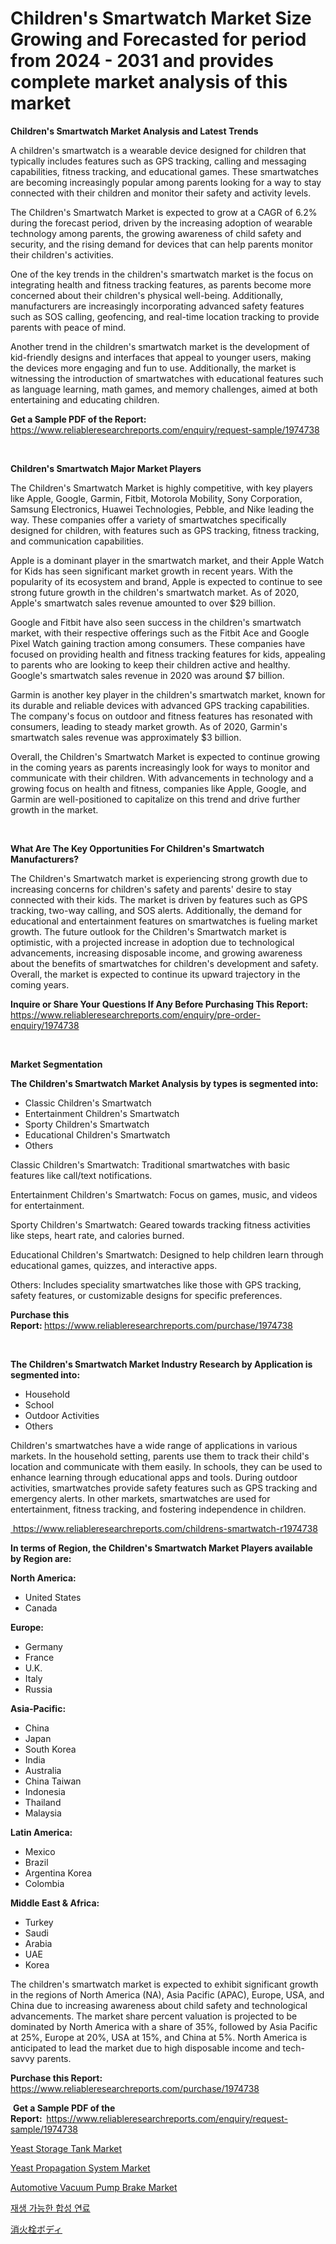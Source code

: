 <p><h1>Children's Smartwatch Market Size Growing and Forecasted for period from 2024 - 2031 and provides complete market analysis of this market</h1></p><p><strong>Children's Smartwatch Market Analysis and Latest Trends</strong></p>
<p><p>A children's smartwatch is a wearable device designed for children that typically includes features such as GPS tracking, calling and messaging capabilities, fitness tracking, and educational games. These smartwatches are becoming increasingly popular among parents looking for a way to stay connected with their children and monitor their safety and activity levels.</p><p>The Children's Smartwatch Market is expected to grow at a CAGR of 6.2% during the forecast period, driven by the increasing adoption of wearable technology among parents, the growing awareness of child safety and security, and the rising demand for devices that can help parents monitor their children's activities.</p><p>One of the key trends in the children's smartwatch market is the focus on integrating health and fitness tracking features, as parents become more concerned about their children's physical well-being. Additionally, manufacturers are increasingly incorporating advanced safety features such as SOS calling, geofencing, and real-time location tracking to provide parents with peace of mind.</p><p>Another trend in the children's smartwatch market is the development of kid-friendly designs and interfaces that appeal to younger users, making the devices more engaging and fun to use. Additionally, the market is witnessing the introduction of smartwatches with educational features such as language learning, math games, and memory challenges, aimed at both entertaining and educating children.</p></p>
<p><strong>Get a Sample PDF of the Report:&nbsp;</strong> <a href="https://www.reliableresearchreports.com/enquiry/request-sample/1974738">https://www.reliableresearchreports.com/enquiry/request-sample/1974738</a></p>
<p>&nbsp;</p>
<p><strong>Children's Smartwatch Major Market Players</strong></p>
<p><p>The Children's Smartwatch Market is highly competitive, with key players like Apple, Google, Garmin, Fitbit, Motorola Mobility, Sony Corporation, Samsung Electronics, Huawei Technologies, Pebble, and Nike leading the way. These companies offer a variety of smartwatches specifically designed for children, with features such as GPS tracking, fitness tracking, and communication capabilities.</p><p>Apple is a dominant player in the smartwatch market, and their Apple Watch for Kids has seen significant market growth in recent years. With the popularity of its ecosystem and brand, Apple is expected to continue to see strong future growth in the children's smartwatch market. As of 2020, Apple's smartwatch sales revenue amounted to over $29 billion.</p><p>Google and Fitbit have also seen success in the children's smartwatch market, with their respective offerings such as the Fitbit Ace and Google Pixel Watch gaining traction among consumers. These companies have focused on providing health and fitness tracking features for kids, appealing to parents who are looking to keep their children active and healthy. Google's smartwatch sales revenue in 2020 was around $7 billion.</p><p>Garmin is another key player in the children's smartwatch market, known for its durable and reliable devices with advanced GPS tracking capabilities. The company's focus on outdoor and fitness features has resonated with consumers, leading to steady market growth. As of 2020, Garmin's smartwatch sales revenue was approximately $3 billion.</p><p>Overall, the Children's Smartwatch Market is expected to continue growing in the coming years as parents increasingly look for ways to monitor and communicate with their children. With advancements in technology and a growing focus on health and fitness, companies like Apple, Google, and Garmin are well-positioned to capitalize on this trend and drive further growth in the market.</p></p>
<p>&nbsp;</p>
<p><strong>What Are The Key Opportunities For Children's Smartwatch Manufacturers?</strong></p>
<p><p>The Children's Smartwatch market is experiencing strong growth due to increasing concerns for children's safety and parents' desire to stay connected with their kids. The market is driven by features such as GPS tracking, two-way calling, and SOS alerts. Additionally, the demand for educational and entertainment features on smartwatches is fueling market growth. The future outlook for the Children's Smartwatch market is optimistic, with a projected increase in adoption due to technological advancements, increasing disposable income, and growing awareness about the benefits of smartwatches for children's development and safety. Overall, the market is expected to continue its upward trajectory in the coming years.</p></p>
<p><strong>Inquire or Share Your Questions If Any Before Purchasing This Report:</strong> <a href="https://www.reliableresearchreports.com/enquiry/pre-order-enquiry/1974738">https://www.reliableresearchreports.com/enquiry/pre-order-enquiry/1974738</a></p>
<p>&nbsp;</p>
<p><strong>Market Segmentation</strong></p>
<p><strong>The Children's Smartwatch Market Analysis by types is segmented into:</strong></p>
<p><ul><li>Classic Children's Smartwatch</li><li>Entertainment Children's Smartwatch</li><li>Sporty Children's Smartwatch</li><li>Educational Children's Smartwatch</li><li>Others</li></ul></p>
<p><p>Classic Children's Smartwatch: Traditional smartwatches with basic features like call/text notifications.</p><p>Entertainment Children's Smartwatch: Focus on games, music, and videos for entertainment.</p><p>Sporty Children's Smartwatch: Geared towards tracking fitness activities like steps, heart rate, and calories burned.</p><p>Educational Children's Smartwatch: Designed to help children learn through educational games, quizzes, and interactive apps.</p><p>Others: Includes speciality smartwatches like those with GPS tracking, safety features, or customizable designs for specific preferences.</p></p>
<p><strong>Purchase this Report:&nbsp;</strong><a href="https://www.reliableresearchreports.com/purchase/1974738">https://www.reliableresearchreports.com/purchase/1974738</a></p>
<p>&nbsp;</p>
<p><strong>The Children's Smartwatch Market Industry Research by Application is segmented into:</strong></p>
<p><ul><li>Household</li><li>School</li><li>Outdoor Activities</li><li>Others</li></ul></p>
<p><p>Children's smartwatches have a wide range of applications in various markets. In the household setting, parents use them to track their child's location and communicate with them easily. In schools, they can be used to enhance learning through educational apps and tools. During outdoor activities, smartwatches provide safety features such as GPS tracking and emergency alerts. In other markets, smartwatches are used for entertainment, fitness tracking, and fostering independence in children.</p></p>
<p><a href="https://www.reliableresearchreports.com/childrens-smartwatch-r1974738">&nbsp;https://www.reliableresearchreports.com/childrens-smartwatch-r1974738</a></p>
<p><strong>In terms of Region, the Children's Smartwatch Market Players available by Region are:</strong></p>
<p>
    <p> <strong> North America: </strong>
        <ul>
            <li>United States</li>
            <li>Canada</li>
        </ul>
        </p> 
    <p> <strong> Europe: </strong>
        <ul>
            <li>Germany</li>
            <li>France</li>
            <li>U.K.</li>
            <li>Italy</li>
            <li>Russia</li>
        </ul>
        </p> 
    <p> <strong> Asia-Pacific: </strong>
        <ul>
            <li>China</li>
            <li>Japan</li>
            <li>South Korea</li>
            <li>India</li>
            <li>Australia</li>
            <li>China Taiwan</li>
            <li>Indonesia</li>
            <li>Thailand</li>
            <li>Malaysia</li>
        </ul>
        </p> 
    <p> <strong> Latin America: </strong>
        <ul>
            <li>Mexico</li>
            <li>Brazil</li>
            <li>Argentina Korea</li>
            <li>Colombia</li>
        </ul>
        </p> 
    <p> <strong> Middle East & Africa: </strong>
        <ul>
            <li>Turkey</li>
            <li>Saudi</li>
            <li>Arabia</li>
            <li>UAE</li>
            <li>Korea</li>
        </ul>
    </p>
    </p>
<p><p>The children's smartwatch market is expected to exhibit significant growth in the regions of North America (NA), Asia Pacific (APAC), Europe, USA, and China due to increasing awareness about child safety and technological advancements. The market share percent valuation is projected to be dominated by North America with a share of 35%, followed by Asia Pacific at 25%, Europe at 20%, USA at 15%, and China at 5%. North America is anticipated to lead the market due to high disposable income and tech-savvy parents.</p></p>
<p><strong>Purchase this Report: </strong><a href="https://www.reliableresearchreports.com/purchase/1974738">https://www.reliableresearchreports.com/purchase/1974738</a></p>
<p>&nbsp;<strong>Get a Sample PDF of the Report:&nbsp;&nbsp;</strong><a href="https://www.reliableresearchreports.com/enquiry/request-sample/1974738">https://www.reliableresearchreports.com/enquiry/request-sample/1974738</a></p>
<p><strong></strong></p>
<p><p><a href="https://github.com/nigngrjl95/Market-Research-Report-List-1/blob/main/yeast-storage-tank-market.md">Yeast Storage Tank Market</a></p><p><a href="https://github.com/sarohimweaach77/Market-Research-Report-List-1/blob/main/yeast-propagation-system-market.md">Yeast Propagation System Market</a></p><p><a href="https://www.linkedin.com/pulse/automotive-vacuum-pump-brake-market-report-product-type-mechanical-hkbzf?trackingId=X3D%2BytYLmXTuEC41R8Zqzg%3D%3D">Automotive Vacuum Pump Brake Market</a></p><p><a href="https://github.com/hzumrdvas204296/Market-Research-Report-List-2/blob/main/4901460178035.md">재생 가능한 합성 연료</a></p><p><a href="https://github.com/MacyOrn/Market-Research-Report-List-1/blob/main/2635900164929.md">消火栓ボディ</a></p></p>